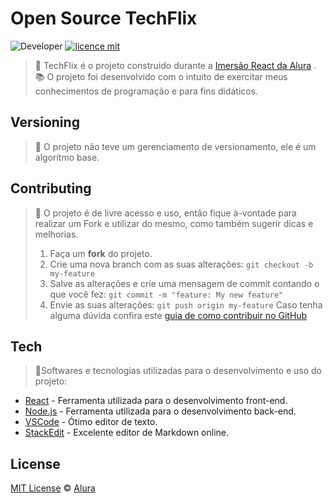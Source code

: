 # Open Source TechFlix
![Developer](https://img.shields.io/badge/GabrielFSSantos-TechFlix-blue)
[![licence mit](https://img.shields.io/github/license/GabrielFSSantos/TechFlix)](https://github.com/GabrielFSSantos/TechFlix/blob/master/LICENSE)

> :wrench:  TechFlix é o projeto construido durante a [Imersão React da Alura](https://www.alura.com.br/imersao-react/) . <br>
> :books: O projeto foi desenvolvido com o intuito de exercitar meus conhecimentos de programação e para fins didáticos.

## Versioning
> :flags: O projeto não teve um gerenciamento de versionamento, ele é um algoritmo base.

## Contributing
> :information_desk_person: O projeto é de livre acesso e uso, então fique à-vontade para realizar um Fork e utilizar do mesmo, como também sugerir dicas e melhorias.
> 
>  1. Faça um **fork** do projeto.
> 2. Crie uma nova branch com as suas alterações: `git checkout -b my-feature`
> 3. Salve as alterações e crie uma mensagem de commit contando o que você fez: `git commit -m "feature: My new feature"`
> 4. Envie as suas alterações: `git push origin my-feature`
> Caso tenha alguma dúvida confira este [guia de como contribuir no GitHub](https://github.com/firstcontributions/first-contributions)

## Tech
> :space_invader:Softwares e tecnologias utilizadas para o desenvolvimento e uso do projeto:
>
* [React] - Ferramenta utilizada para o desenvolvimento front-end.
* [Node.js] - Ferramenta utilizada para o desenvolvimento back-end.
* [VSCode] - Ótimo editor de texto.
* [StackEdit] - Excelente editor de Markdown online.

## License
[MIT License](https://github.com/GabrielFSSantos/TechFlix/blob/master/LICENSE) © [Alura](http://alura.com.br/)

[React]: <https://reactjs.org>
[Node.js]: <https://nodejs.org/>
[VSCode]: <https://code.visualstudio.com/>
[StackEdit]: <https://stackedit.io/>
